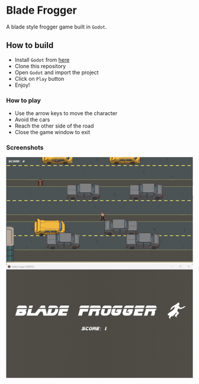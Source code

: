 # Blade Frogger

A blade style frogger game built in `Godot`.

## How to build

- Install `Godot` from [here](https://godotengine.org/download)
- Clone this repository
- Open `Godot` and import the project
- Click on `Play` button
- Enjoy!

### How to play

- Use the arrow keys to move the character
- Avoid the cars
- Reach the other side of the road
- Close the game window to exit

### Screenshots

<img src="https://github.com/danvargg/blade_frogger/blob/master/images/image00.png">

<img src="https://github.com/danvargg/blade_frogger/blob/master/images/image01.png">
